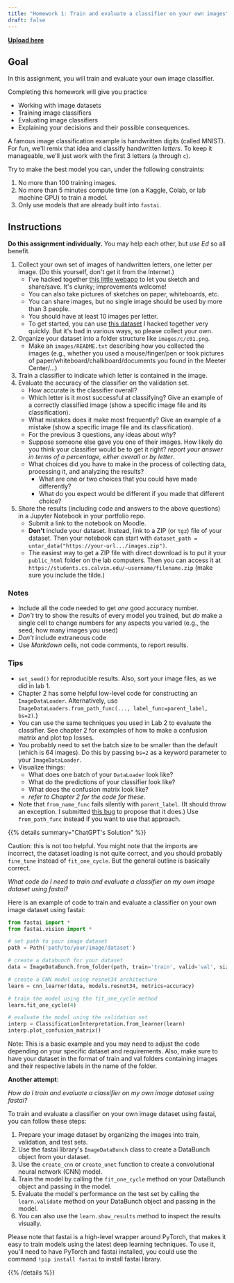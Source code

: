 ```yaml
---
title: "Homework 1: Train and evaluate a classifier on your own images"
draft: false
---
```


<!-- next year:

- Give students a clear outline of the code, and the structure of the responses (maybe even templates).
-->

[**Upload here**](https://www.dropbox.com/request/5qyUKpV45HS0Wg7vKA4Y)

## Goal

In this assignment, you will train and evaluate your own image classifier.

Completing this homework will give you practice

- Working with image datasets
- Training image classifiers
- Evaluating image classifiers
- Explaining your decisions and their possible consequences.

A famous image classification example is handwritten digits (called MNIST). For fun, we'll remix that idea and classify handwritten *letters*.
To keep it manageable, we'll just work with the first 3 letters (`a` through `c`).

Try to make the best model you can, under the following constraints:

1. No more than 100 training images.
2. No more than 5 minutes compute time (on a Kaggle, Colab, or lab machine GPU) to train a model.
3. Only use models that are already built into `fastai`.

## Instructions

**Do this assignment individually.** You may help each other, but *use Ed* so all benefit.

1. Collect your own set of images of handwritten letters, one letter per image. (Do this yourself, don't get it from the Internet.)
    - I've hacked together [this little webapp](https://codepen.io/kcarnold/full/poZpdqX) to let you sketch and share/save. It's clunky; improvements welcome!
    - You can also take pictures of sketches on paper, whiteboards, etc.
    - You can share images, but no single image should be used by more than 3 people.
    - You should have at least 10 images per letter.
    - To get started, you can use [this dataset](https://students.cs.calvin.edu/~ka37/example_letter_images.zip) I hacked together very quickly. But it's bad in various ways, so please collect your own.
2. Organize your dataset into a folder structure like `images/c/c01.png`.
    - Make an `images/README.txt` describing how you collected the images (e.g., whether you used a mouse/finger/pen or took pictures of paper/whiteboard/chalkboard/documents you found in the Meeter Center/...)
3. Train a classifier to indicate which letter is contained in the image.
4. Evaluate the accuracy of the classifier on the validation set.
    - How accurate is the classifier overall?
    - Which letter is it most successful at classifying? Give an example of a correctly classified image (show a specific image file and its classification).
    - What mistakes does it make most frequently? Give an example of a mistake (show a specific image file and its classification).
    - For the previous 3 questions, any ideas about *why*?
    - Suppose someone else gave you one of their images. How likely do you think your classifier would be to get it right? *report your answer in terms of a percentage, either overall or by letter*.
    - What choices did you have to make in the process of collecting data, processing it, and analyzing the results?
      - What are one or two choices that you could have made differently?
      - What do you expect would be different if you made that different choice?
5. Share the results (including code and answers to the above questions) in a Jupyter Notebook in your portfolio repo.
    - Submit a link to the notebook on Moodle.
    - **Don't** include your dataset. Instead, link to a ZIP (or `tgz`) file of your dataset. Then your notebook can start with `dataset_path = untar_data("https://your-url.../images.zip")`.
    - The easiest way to get a ZIP file with direct download is to put it your `public_html` folder on the lab computers. Then you can access it at `https://students.cs.calvin.edu/~username/filename.zip` (make sure you include the tilde.)

### Notes

- Include all the code needed to get *one* good accuracy number.
- *Don't* try to show the results of every model you trained, but *do* make a single cell to change numbers for any aspects you varied (e.g., the seed, how many images you used)
- *Don't* include extraneous code
- Use *Markdown* cells, not code comments, to report results.

### Tips

- `set_seed()` for reproducible results. Also, sort your image files, as we did in lab 1.
- Chapter 2 has some helpful low-level code for constructing an `ImageDataLoader`. Alternatively, use `ImageDataLoaders.from_path_func(..., label_func=parent_label, bs=2)`.)
- You can use the same techniques you used in Lab 2 to evaluate the classifier. See chapter 2 for examples of how to make a confusion matrix and plot top losses.
- You probably need to set the batch size to be smaller than the default (which is 64 images). Do this by passing `bs=2` as a keyword parameter to your `ImageDataLoader`.
- Visualize things:
  - What does one batch of your `DataLoader` look like?
  - What do the predictions of your classifier look like?
  - What does the confusion matrix look like?
  - *refer to Chapter 2 for the code for these*.
- Note that `from_name_func` fails silently with `parent_label`. (It should throw an exception. I submitted [this bug](https://github.com/fastai/fastai/issues/3559) to propose that it does.) Use `from_path_func` instead if you want to use that approach.

{{% details summary="ChatGPT's Solution" %}}

Caution: this is not too helpful. You might note that the imports are incorrect, the dataset loading is not quite correct, and you should probably `fine_tune` instead of `fit_one_cycle`. But the general outline is basically correct.

*What code do I need to train and evaluate a classifier on my own image dataset using fastai?*

Here is an example of code to train and evaluate a classifier on your own image dataset using fastai:

```python
from fastai import *
from fastai.vision import *

# set path to your image dataset
path = Path('path/to/your/image/dataset')

# create a databunch for your dataset
data = ImageDataBunch.from_folder(path, train='train', valid='val', size=224, bs=64)

# create a CNN model using resnet34 architecture
learn = cnn_learner(data, models.resnet34, metrics=accuracy)

# train the model using the fit_one_cycle method
learn.fit_one_cycle(4)

# evaluate the model using the validation set
interp = ClassificationInterpretation.from_learner(learn)
interp.plot_confusion_matrix()
```

Note: This is a basic example and you may need to adjust the code depending on your specific dataset and requirements. Also, make sure to have your dataset in the format of train and val folders containing images and their respective labels in the name of the folder.

**Another attempt**:

*How do I train and evaluate a classifier on my own image dataset using fastai?*

To train and evaluate a classifier on your own image dataset using fastai, you can follow these steps:

1.  Prepare your image dataset by organizing the images into train, validation, and test sets.
2.  Use the fastai library\'s `ImageDataBunch` class to create a DataBunch object from your dataset.
3.  Use the `create_cnn` or `create_unet` function to create a convolutional neural network (CNN) model.
4.  Train the model by calling the `fit_one_cycle` method on your DataBunch object and passing in the model.
5.  Evaluate the model\'s performance on the test set by calling the `learn.validate` method on your DataBunch object and passing in the model.
6.  You can also use the `learn.show_results` method to inspect the results visually.

Please note that fastai is a high-level wrapper around PyTorch, that makes it easy to train models using the latest deep learning techniques. To use it, you\'ll need to have PyTorch and fastai installed, you could use the command `!pip install fastai` to install fastai library.


{{% /details %}}